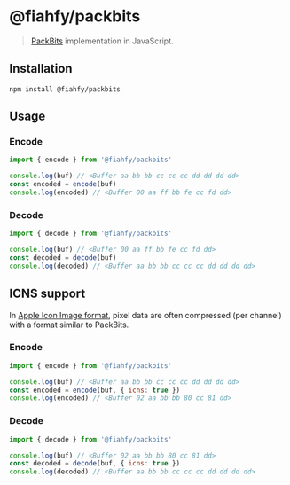 # @fiahfy/packbits

> [PackBits](https://en.wikipedia.org/wiki/PackBits) implementation in JavaScript.


## Installation
```
npm install @fiahfy/packbits
```


## Usage

### Encode
```js
import { encode } from '@fiahfy/packbits'

console.log(buf) // <Buffer aa bb bb cc cc cc dd dd dd dd>
const encoded = encode(buf)
console.log(encoded) // <Buffer 00 aa ff bb fe cc fd dd>
```

### Decode
```js
import { decode } from '@fiahfy/packbits'

console.log(buf) // <Buffer 00 aa ff bb fe cc fd dd>
const decoded = decode(buf)
console.log(decoded) // <Buffer aa bb bb cc cc cc dd dd dd dd>
```


## ICNS support
In [Apple Icon Image format](https://en.wikipedia.org/wiki/Apple_Icon_Image_format), pixel data are often compressed (per channel) with a format similar to PackBits.

### Encode
```js
import { encode } from '@fiahfy/packbits'

console.log(buf) // <Buffer aa bb bb cc cc cc dd dd dd dd>
const encoded = encode(buf, { icns: true })
console.log(encoded) // <Buffer 02 aa bb bb 80 cc 81 dd>
```

### Decode
```js
import { decode } from '@fiahfy/packbits'

console.log(buf) // <Buffer 02 aa bb bb 80 cc 81 dd>
const decoded = decode(buf, { icns: true })
console.log(decoded) // <Buffer aa bb bb cc cc cc dd dd dd dd>
```
